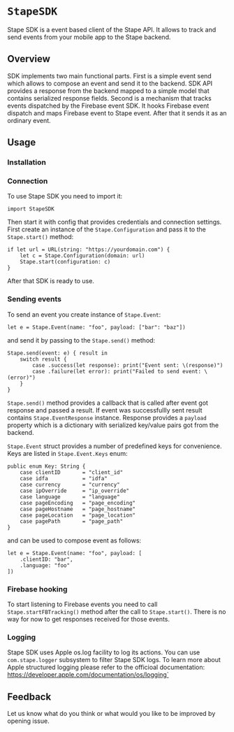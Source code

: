 # ``StapeSDK``

Stape SDK is a event based client of the Stape API.
It allows to track and send events from your mobile app to the Stape backend.

## Overview

SDK implements two main functional parts.
First is a simple event send which allows to compose an event and send it to the backend.
SDK API provides a response from the backend mapped to a simple model that contains serialized response fields.
Second is a mechanism that tracks events dispatched by the Firebase event SDK.
It hooks Firebase event dispatch and maps Firebase event to Stape event.
After that it sends it as an ordinary event.

## Usage

### Installation

### Connection

To use Stape SDK you need to import it:

```
import StapeSDK
```

Then start it with config that provides credentials and connection settings.
First create an instance of the `Stape.Configuration` and pass it to the `Stape.start()` method:

```
if let url = URL(string: "https://yourdomain.com") {
    let c = Stape.Configuration(domain: url)
    Stape.start(configuration: c)
}
```
After that SDK is ready to use.

### Sending events

To send an event you create instance of `Stape.Event`:

```
let e = Stape.Event(name: "foo", payload: ["bar": "baz"])
```

and send it by passing to the `Stape.send()` method:

```
Stape.send(event: e) { result in
    switch result {
        case .success(let response): print("Event sent: \(response)")
        case .failure(let error): print("Failed to send event: \(error)")
    }
}
```
`Stape.send()` method provides a callback that is called after event got response and passed a result.
If event was successfullly sent result contains `Stape.EventResponse` instance.
Response provides a `payload` property which is a dictionary 
with serialized key/value pairs got from the backend.

`Stape.Event` struct provides a number of predefined keys for convenience.
Keys are listed in `Stape.Event.Keys` enum:

```
public enum Key: String {
    case clientID       = "client_id"
    case idfa           = "idfa"
    case currency       = "currency"
    case ipOverride     = "ip_override"
    case language       = "language"
    case pageEncoding   = "page_encoding"
    case pageHostname   = "page_hostname"
    case pageLocation   = "page_location"
    case pagePath       = "page_path"
}
```
and can be used to compose event as follows:

```
let e = Stape.Event(name: "foo", payload: [
    .clientID: "bar",
    .language: "foo"
])
```

### Firebase hooking

To start listening to Firebase events you need to call `Stape.startFBTracking()` method after the call to `Stape.start()`.
There is no way for now to get responses received for those events.

### Logging

Stape SDK uses Apple os.log facility to log its actions.
You can use `com.stape.logger` subsystem to filter Stape SDK logs.
To learn more about Apple structured logging please refer to the officioal documentation:
https://developer.apple.com/documentation/os/logging`

## Feedback

Let us know what do you think or what would you like to be improved by opening issue.
